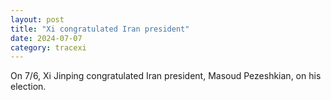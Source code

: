 ```yaml
---
layout: post
title: "Xi congratulated Iran president"
date: 2024-07-07
category: tracexi
---
```


On 7/6, Xi Jinping congratulated Iran president, Masoud Pezeshkian, on his election.